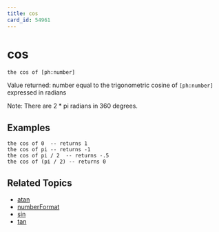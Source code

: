 ```yaml
---
title: cos
card_id: 54961
---
```


# cos

```
the cos of [ph:number]
```

Value returned: number equal to the trigonometric cosine of `[ph:number]` expressed in radians

Note: There are 2 * pi radians in 360 degrees.

## Examples

```
the cos of 0  -- returns 1
the cos of pi -- returns -1
the cos of pi / 2  -- returns -.5
the cos of (pi / 2) -- returns 0
```

## Related Topics

* [atan](/HyperTalkReference/functions/atan)
* [numberFormat](/HyperTalkReference/properties/numberFormat)
* [sin](/HyperTalkReference/functions/sin)
* [tan](/HyperTalkReference/functions/tan)
